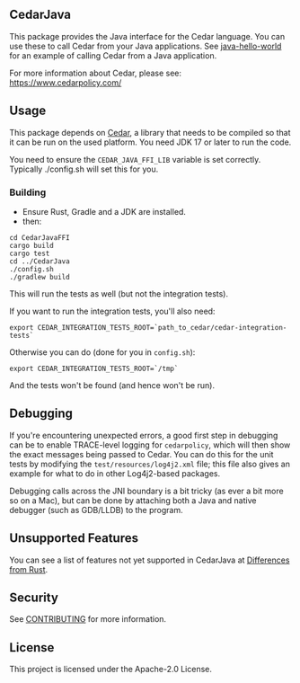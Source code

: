 ## CedarJava

This package provides the Java interface for the Cedar language. You can use these to call Cedar from your Java applications. See [java-hello-world](https://github.com/cedar-policy/cedar-examples/tree/main/cedar-java-hello-world) for an example of calling Cedar from a Java application.

For more information about Cedar, please see: https://www.cedarpolicy.com/

## Usage
This package depends on [Cedar](https://www.cedarpolicy.com/), a library
that needs to be compiled so that it can be run on the used platform.
You need JDK 17 or later to run the code.

You need to ensure the `CEDAR_JAVA_FFI_LIB` variable is set correctly. Typically ./config.sh will set this for you.

### Building
- Ensure Rust, Gradle and a JDK are installed.
- then:
```shell
cd CedarJavaFFI
cargo build
cargo test
cd ../CedarJava
./config.sh
./gradlew build
```
This will run the tests as well (but not the integration tests).

If you want to run the integration tests, you'll also need:
```shell
export CEDAR_INTEGRATION_TESTS_ROOT=`path_to_cedar/cedar-integration-tests`
```

Otherwise you can do (done for you in `config.sh`):
```shell
export CEDAR_INTEGRATION_TESTS_ROOT=`/tmp`
```
And the tests won't be found (and hence won't be run).


## Debugging

If you're encountering unexpected errors, a good first step in debugging can be to enable TRACE-level logging for
`cedarpolicy`, which will then show the exact messages being passed to Cedar. You can do this for
the unit tests by modifying the `test/resources/log4j2.xml` file; this file also gives an example for what to do in
other Log4j2-based packages.

Debugging calls across the JNI boundary is a bit tricky (as ever a bit more so on a Mac), but can be done by attaching
both a Java and native debugger (such as GDB/LLDB) to the program.

## Unsupported Features
You can see a list of features not yet supported in CedarJava at [Differences from Rust](DIFFERENCES_FROM_RUST.md).

## Security

See [CONTRIBUTING](https://github.com/cedar-policy/cedar-java/tree/main/CONTRIBUTING.md#security-issue-notifications) for more information.

## License

This project is licensed under the Apache-2.0 License.
